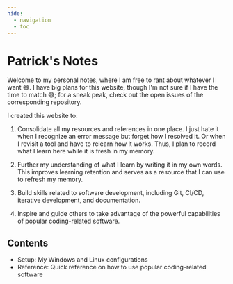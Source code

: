 ```yaml
---
hide:
  - navigation
  - toc
---
```


# Patrick's Notes

Welcome to my personal notes, where I am free to rant about whatever I want :smile:.
I have big plans for this website, though I'm not sure if I have the time to match :sweat_smile:;
for a sneak peak, check out the open issues of the corresponding repository.

I created this website to:

1. Consolidate all my resources and references in one place. I just hate it when I recognize an error
message but forget how I resolved it. Or when I revisit a tool and have to relearn how it works.
Thus, I plan to record what I learn here while it is fresh in my memory.

2. Further my understanding of what I learn by writing it in my own words. This improves learning
retention and serves as a resource that I can use to refresh my memory.

3. Build skills related to software development, including Git, CI/CD, iterative development, and documentation.

4. Inspire and guide others to take advantage of the powerful capabilities of popular coding-related software.

## Contents

- Setup: My Windows and Linux configurations
- Reference: Quick reference on how to use popular coding-related software
